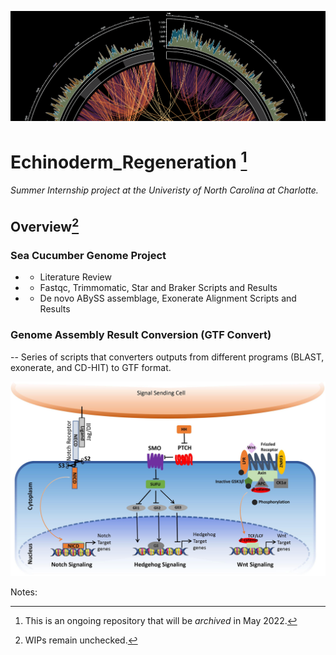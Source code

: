 
![alt text](img.png "Circular Diagram")
# Echinoderm_Regeneration [^1]
 ###### Summer Internship project at the Univeristy of North Carolina at Charlotte.
 
## Overview[^2]

### Sea Cucumber Genome Project
- - Literature Review
- - Fastqc, Trimmomatic, Star and Braker Scripts and Results
- - De novo ABySS assemblage, Exonerate Alignment Scripts and Results
### Genome Assembly Result Conversion (GTF Convert)
-- Series of scripts that converters outputs from different programs (BLAST, exonerate, and CD-HIT) to GTF format.

![alt text](diagram.jpg "Circular Diagram")

Notes:
[^1]: This is an ongoing repository that will be *archived* in May 2022.
[^2]: WIPs remain unchecked.
